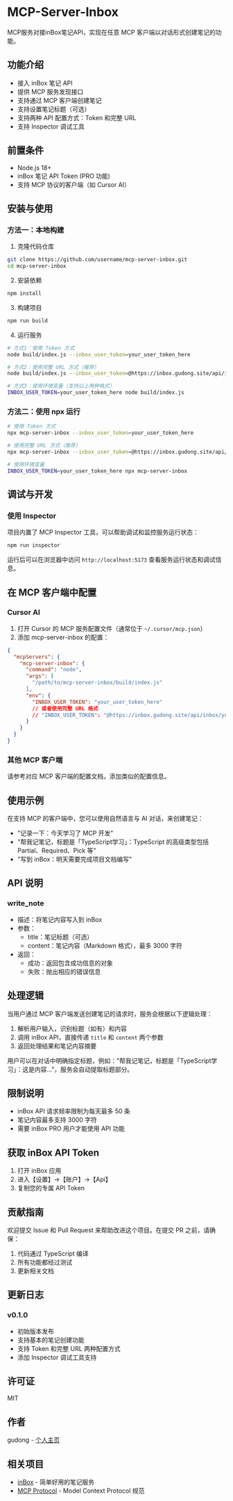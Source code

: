 # MCP-Server-Inbox

MCP服务对接inBox笔记API，实现在任意 MCP 客户端以对话形式创建笔记的功能。

## 功能介绍

- 接入 inBox 笔记 API
- 提供 MCP 服务发现接口
- 支持通过 MCP 客户端创建笔记
- 支持设置笔记标题（可选）
- 支持两种 API 配置方式：Token 和完整 URL
- 支持 Inspector 调试工具

## 前置条件

- Node.js 18+
- inBox 笔记 API Token (PRO 功能)
- 支持 MCP 协议的客户端（如 Cursor AI）

## 安装与使用

### 方法一：本地构建

1. 克隆代码仓库

```bash
git clone https://github.com/username/mcp-server-inbox.git
cd mcp-server-inbox
```

2. 安装依赖

```bash
npm install
```

3. 构建项目

```bash
npm run build
```

4. 运行服务

```bash
# 方式1：使用 Token 方式
node build/index.js --inbox_user_token=your_user_token_here

# 方式2：使用完整 URL 方式（推荐）
node build/index.js --inbox_user_token=@https://inbox.gudong.site/api/inbox/your_token_here

# 方式3：使用环境变量（支持以上两种格式）
INBOX_USER_TOKEN=your_user_token_here node build/index.js
```

### 方法二：使用 npx 运行

```bash
# 使用 Token 方式
npx mcp-server-inbox --inbox_user_token=your_user_token_here

# 使用完整 URL 方式（推荐）
npx mcp-server-inbox --inbox_user_token=@https://inbox.gudong.site/api/inbox/your_token_here

# 使用环境变量
INBOX_USER_TOKEN=your_user_token_here npx mcp-server-inbox
```

## 调试与开发

### 使用 Inspector

项目内置了 MCP Inspector 工具，可以帮助调试和监控服务运行状态：

```bash
npm run inspector
```

运行后可以在浏览器中访问 `http://localhost:5173` 查看服务运行状态和调试信息。

## 在 MCP 客户端中配置

### Cursor AI

1. 打开 Cursor 的 MCP 服务配置文件（通常位于 `~/.cursor/mcp.json`）
2. 添加 mcp-server-inbox 的配置：

```json
{
  "mcpServers": {
    "mcp-server-inbox": {
      "command": "node",
      "args": [
        "/path/to/mcp-server-inbox/build/index.js"
      ],
      "env": {
        "INBOX_USER_TOKEN": "your_user_token_here"
        // 或者使用完整 URL 格式
        // "INBOX_USER_TOKEN": "@https://inbox.gudong.site/api/inbox/your_token_here"
      }
    }
  }
}
```

### 其他 MCP 客户端

请参考对应 MCP 客户端的配置文档，添加类似的配置信息。

## 使用示例

在支持 MCP 的客户端中，您可以使用自然语言与 AI 对话，来创建笔记：

- "记录一下：今天学习了 MCP 开发"
- "帮我记笔记，标题是「TypeScript学习」：TypeScript 的高级类型包括 Partial、Required、Pick 等"
- "写到 inBox：明天需要完成项目文档编写"

## API 说明

### write_note

- 描述：将笔记内容写入到 inBox
- 参数：
  - title：笔记标题（可选）
  - content：笔记内容（Markdown 格式），最多 3000 字符
- 返回：
  - 成功：返回包含成功信息的对象
  - 失败：抛出相应的错误信息

## 处理逻辑

当用户通过 MCP 客户端发送创建笔记的请求时，服务会根据以下逻辑处理：

1. 解析用户输入，识别标题（如有）和内容
2. 调用 inBox API，直接传递 `title` 和 `content` 两个参数
3. 返回处理结果和笔记内容摘要

用户可以在对话中明确指定标题，例如："帮我记笔记，标题是「TypeScript学习」：这是内容..."，服务会自动提取标题部分。

## 限制说明

- inBox API 请求频率限制为每天最多 50 条
- 笔记内容最多支持 3000 字符
- 需要 inBox PRO 用户才能使用 API 功能

## 获取 inBox API Token

1. 打开 inBox 应用
2. 进入【设置】->【账户】->【Api】
3. 复制您的专属 API Token

## 贡献指南

欢迎提交 Issue 和 Pull Request 来帮助改进这个项目。在提交 PR 之前，请确保：

1. 代码通过 TypeScript 编译
2. 所有功能都经过测试
3. 更新相关文档

## 更新日志

### v0.1.0
- 初始版本发布
- 支持基本的笔记创建功能
- 支持 Token 和完整 URL 两种配置方式
- 添加 Inspector 调试工具支持

## 许可证

MIT

## 作者

gudong - [个人主页](https://gudong.site)

## 相关项目

- [inBox](https://inbox.gudong.site) - 简单好用的笔记服务
- [MCP Protocol](https://github.com/ModelContextProtocol/specification) - Model Context Protocol 规范
